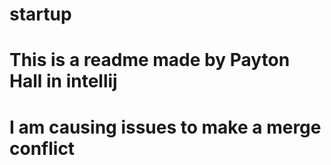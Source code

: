 # startup
# This is a readme made by Payton Hall in intellij
# I am causing issues to make a merge conflict
